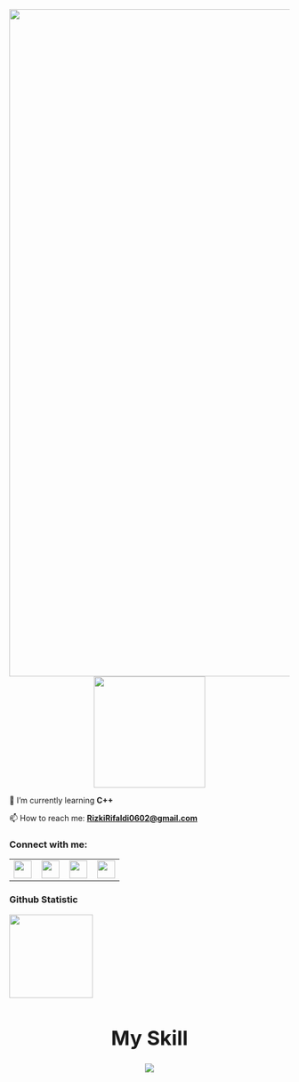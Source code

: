 <div align="center">
  <img src="https://readme-typing-svg.demolab.com?font=Archivo&pause=1000&color=ffffff&center=true&vCenter=true&random=false&width=600&lines=Hello%2C+Im+RifalJo;Streamer+Wannabe" alt="Typing SVG" width="1200" />
</div>

<div align="center">
  <img src="https://raw.githubusercontent.com/innng/innng/master/assets/kyubey.gif" width="200" />
</div>


🌱 I’m currently learning **C++**

📫 How to reach me: **RizkiRifaldi0602@gmail.com**

### Connect with me:
<table border="0">
  <tr>
    <td>
      <a href="https://www.linkedin.com/in/rifaldi706/">
        <img height="32" width="32" src="https://cdn.simpleicons.org/linkedin"/>
      </a>
    </td>
    <td style="padding-left: 10px;">
      <a href="https://www.youtube.com/@RifalJo">
        <img height="32" width="32" src="https://cdn.simpleicons.org/youtube"/>
      </a>
    </td>
    <td style="padding-left: 10px;">
      <a href="www.instagram.com/m.rizky.rifaldi">
        <img height="32" width="32" src="https://cdn.simpleicons.org/instagram"/>
      </a>
    </td>
  <td style="padding-left: 10px;">
      <a href="https://discord.gg/98V6gtM582">
        <img height="32" width="32" src="https://cdn.simpleicons.org/discord"/>
      </a>
    </td>
  </tr>
</table>




### Github Statistic
<p align="left">
<a href="https://github.com/RifalJo">
  <img height="150em" src="https://github-readme-stats-eight-theta.vercel.app/api?username=RifalJo&show_icons=true&theme=algolia&include_all_commits=true&count_private=true"/>
</a>
</p>


<h1 align="center" style="font-size: 36px;">My Skill</h1>


<p align="center">
  <a href="https://skillicons.dev">
    <img src="https://skillicons.dev/icons?i=c,mysql,ps,pr,py,vscode" />
  </a>




<!--
**RifalJO/RifalJo** is a ✨ _special_ ✨ repository because its `README.md` (this file) appears on your GitHub profile.
https://discord.gg/DgDZVVX6
Here are some ideas to get you started:

- 🔭 I’m currently working on ...
- 🌱 I’m currently learning ...
- 👯 I’m looking to collaborate on ...
- 🤔 I’m looking for help with ...
- 💬 Ask me about ...
- 📫 How to reach me: ...
- 😄 Pronouns: ...
- ⚡ Fun fact: ...
-->
